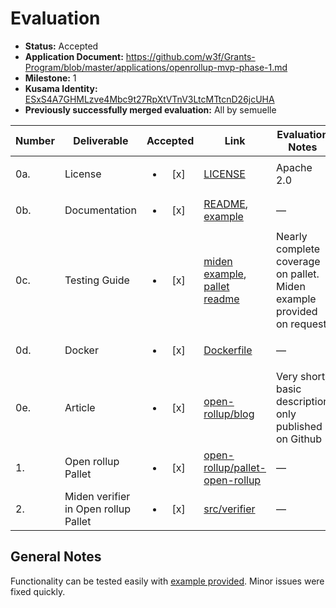 # Evaluation

- **Status:** Accepted
- **Application Document:** https://github.com/w3f/Grants-Program/blob/master/applications/openrollup-mvp-phase-1.md
- **Milestone:** 1
- **Kusama Identity:** [ESxS4A7GHMLzve4Mbc9t27RpXtVTnV3LtcMTtcnD26jcUHA](https://polkascan.io/pre/kusama/account/ESxS4A7GHMLzve4Mbc9t27RpXtVTnV3LtcMTtcnD26jcUHA)
- **Previously successfully merged evaluation:** All by semuelle

| Number | Deliverable | Accepted | Link | Evaluation Notes |
| ------ | ----------- | :------: | ---- |----------------- |
| 0a. | License | <ul><li>[x] </li></ul> | [LICENSE](https://github.com/open-rollup/pallet-open-rollup/blob/f59ae4b0e78e23098e792c609a6d3c4e127b4c9c/LICENSE) | Apache 2.0 |
| 0b. | Documentation | <ul><li>[x] </li></ul> | [README](https://github.com/open-rollup/pallet-open-rollup/blob/f59ae4b0e78e23098e792c609a6d3c4e127b4c9c/README.md), [example](https://github.com/open-rollup/fib-miden-example/tree/72528632f1cf45ccfcd6843fb59ff04dde9786e7) | — |
| 0c. | Testing Guide | <ul><li>[x] </li></ul> | [miden example](https://github.com/open-rollup/fib-miden-example/tree/72528632f1cf45ccfcd6843fb59ff04dde9786e7), [pallet readme](https://github.com/open-rollup/pallet-open-rollup/blob/f59ae4b0e78e23098e792c609a6d3c4e127b4c9c/README.md) | Nearly complete coverage on pallet. Miden example provided on request |
| 0d. | Docker | <ul><li>[x] </li></ul> | [Dockerfile](https://github.com/open-rollup/pallet-open-rollup/blob/f59ae4b0e78e23098e792c609a6d3c4e127b4c9c/Dockerfile) | — |
| 0e. | Article | <ul><li>[x] </li></ul> | [open-rollup/blog](https://github.com/open-rollup/blog/blob/592c8628a6b6850248046827da976f4c7729f233/pallet-publish.md) | Very short, basic description only published on Github |
| 1.  | Open rollup Pallet | <ul><li>[x] </li></ul> | [open-rollup/pallet-open-rollup](https://github.com/open-rollup/pallet-open-rollup/tree/f59ae4b0e78e23098e792c609a6d3c4e127b4c9c) | —
| 2.  | Miden verifier in Open rollup Pallet | <ul><li>[x] </li></ul> | [src/verifier](https://github.com/open-rollup/pallet-open-rollup/tree/f59ae4b0e78e23098e792c609a6d3c4e127b4c9c/src/verifier) | — |


## General Notes

Functionality can be tested easily with [example provided](https://github.com/open-rollup/fib-miden-example). Minor issues were fixed quickly.
